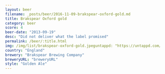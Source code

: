 ```yaml
---
layout: beer
filename: _posts/beer/2016-11-09-brakspear-oxford-gold.md
title: Brakspear Oxford gold
category: beer
score: 4
beer-date: "2013-09-19"
desc: "Did not deliver what the label promised"
permalink: /beer/:title.html
img: /img/list/brakspear-oxford-gold.jpeguntappd: "https://untappd.com/b/brakspear-brewing-company-oxford-gold/14933"
country: "England"
brewery: "Brakspear Brewing Company"
breweryURL: "breweryURL"
style: "Golden Ale"
---
```


